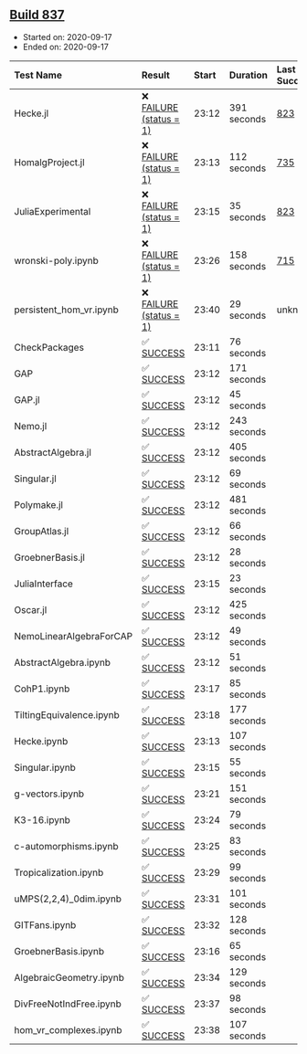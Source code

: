 ## [Build 837](https://oscarci.mathematik.uni-kl.de/job/oscar-stable/837/)

* Started on: 2020-09-17
* Ended on: 2020-09-17

| Test Name    | Result | Start | Duration | Last Success | First Failure |
|:-------------|:-------|:------|:---------|:-------------|:--------------|
| Hecke.jl | ❌ [FAILURE (status = 1)](https://oscarci.mathematik.uni-kl.de/job/oscar-stable/837/artifact/logs/build-837/Hecke.jl.log) | 23:12 | 391 seconds | [823](https://oscarci.mathematik.uni-kl.de/job/oscar-stable/823/) | [824](https://oscarci.mathematik.uni-kl.de/job/oscar-stable/824/) |
| HomalgProject.jl | ❌ [FAILURE (status = 1)](https://oscarci.mathematik.uni-kl.de/job/oscar-stable/837/artifact/logs/build-837/HomalgProject.jl.log) | 23:13 | 112 seconds | [735](https://oscarci.mathematik.uni-kl.de/job/oscar-stable/735/) | [736](https://oscarci.mathematik.uni-kl.de/job/oscar-stable/736/) |
| JuliaExperimental | ❌ [FAILURE (status = 1)](https://oscarci.mathematik.uni-kl.de/job/oscar-stable/837/artifact/logs/build-837/JuliaExperimental.log) | 23:15 | 35 seconds | [823](https://oscarci.mathematik.uni-kl.de/job/oscar-stable/823/) | [824](https://oscarci.mathematik.uni-kl.de/job/oscar-stable/824/) |
| wronski-poly.ipynb | ❌ [FAILURE (status = 1)](https://oscarci.mathematik.uni-kl.de/job/oscar-stable/837/artifact/logs/build-837/wronski-poly.ipynb.log) | 23:26 | 158 seconds | [715](https://oscarci.mathematik.uni-kl.de/job/oscar-stable/715/) | [716](https://oscarci.mathematik.uni-kl.de/job/oscar-stable/716/) |
| persistent_hom_vr.ipynb | ❌ [FAILURE (status = 1)](https://oscarci.mathematik.uni-kl.de/job/oscar-stable/837/artifact/logs/build-837/persistent_hom_vr.ipynb.log) | 23:40 | 29 seconds | unknown | unknown |
| CheckPackages | ✅ [SUCCESS](https://oscarci.mathematik.uni-kl.de/job/oscar-stable/837/artifact/logs/build-837/CheckPackages.log) | 23:11 | 76 seconds |  |  |
| GAP | ✅ [SUCCESS](https://oscarci.mathematik.uni-kl.de/job/oscar-stable/837/artifact/logs/build-837/GAP.log) | 23:12 | 171 seconds |  |  |
| GAP.jl | ✅ [SUCCESS](https://oscarci.mathematik.uni-kl.de/job/oscar-stable/837/artifact/logs/build-837/GAP.jl.log) | 23:12 | 45 seconds |  |  |
| Nemo.jl | ✅ [SUCCESS](https://oscarci.mathematik.uni-kl.de/job/oscar-stable/837/artifact/logs/build-837/Nemo.jl.log) | 23:12 | 243 seconds |  |  |
| AbstractAlgebra.jl | ✅ [SUCCESS](https://oscarci.mathematik.uni-kl.de/job/oscar-stable/837/artifact/logs/build-837/AbstractAlgebra.jl.log) | 23:12 | 405 seconds |  |  |
| Singular.jl | ✅ [SUCCESS](https://oscarci.mathematik.uni-kl.de/job/oscar-stable/837/artifact/logs/build-837/Singular.jl.log) | 23:12 | 69 seconds |  |  |
| Polymake.jl | ✅ [SUCCESS](https://oscarci.mathematik.uni-kl.de/job/oscar-stable/837/artifact/logs/build-837/Polymake.jl.log) | 23:12 | 481 seconds |  |  |
| GroupAtlas.jl | ✅ [SUCCESS](https://oscarci.mathematik.uni-kl.de/job/oscar-stable/837/artifact/logs/build-837/GroupAtlas.jl.log) | 23:12 | 66 seconds |  |  |
| GroebnerBasis.jl | ✅ [SUCCESS](https://oscarci.mathematik.uni-kl.de/job/oscar-stable/837/artifact/logs/build-837/GroebnerBasis.jl.log) | 23:12 | 28 seconds |  |  |
| JuliaInterface | ✅ [SUCCESS](https://oscarci.mathematik.uni-kl.de/job/oscar-stable/837/artifact/logs/build-837/JuliaInterface.log) | 23:15 | 23 seconds |  |  |
| Oscar.jl | ✅ [SUCCESS](https://oscarci.mathematik.uni-kl.de/job/oscar-stable/837/artifact/logs/build-837/Oscar.jl.log) | 23:12 | 425 seconds |  |  |
| NemoLinearAlgebraForCAP | ✅ [SUCCESS](https://oscarci.mathematik.uni-kl.de/job/oscar-stable/837/artifact/logs/build-837/NemoLinearAlgebraForCAP.log) | 23:12 | 49 seconds |  |  |
| AbstractAlgebra.ipynb | ✅ [SUCCESS](https://oscarci.mathematik.uni-kl.de/job/oscar-stable/837/artifact/logs/build-837/AbstractAlgebra.ipynb.log) | 23:12 | 51 seconds |  |  |
| CohP1.ipynb | ✅ [SUCCESS](https://oscarci.mathematik.uni-kl.de/job/oscar-stable/837/artifact/logs/build-837/CohP1.ipynb.log) | 23:17 | 85 seconds |  |  |
| TiltingEquivalence.ipynb | ✅ [SUCCESS](https://oscarci.mathematik.uni-kl.de/job/oscar-stable/837/artifact/logs/build-837/TiltingEquivalence.ipynb.log) | 23:18 | 177 seconds |  |  |
| Hecke.ipynb | ✅ [SUCCESS](https://oscarci.mathematik.uni-kl.de/job/oscar-stable/837/artifact/logs/build-837/Hecke.ipynb.log) | 23:13 | 107 seconds |  |  |
| Singular.ipynb | ✅ [SUCCESS](https://oscarci.mathematik.uni-kl.de/job/oscar-stable/837/artifact/logs/build-837/Singular.ipynb.log) | 23:15 | 55 seconds |  |  |
| g-vectors.ipynb | ✅ [SUCCESS](https://oscarci.mathematik.uni-kl.de/job/oscar-stable/837/artifact/logs/build-837/g-vectors.ipynb.log) | 23:21 | 151 seconds |  |  |
| K3-16.ipynb | ✅ [SUCCESS](https://oscarci.mathematik.uni-kl.de/job/oscar-stable/837/artifact/logs/build-837/K3-16.ipynb.log) | 23:24 | 79 seconds |  |  |
| c-automorphisms.ipynb | ✅ [SUCCESS](https://oscarci.mathematik.uni-kl.de/job/oscar-stable/837/artifact/logs/build-837/c-automorphisms.ipynb.log) | 23:25 | 83 seconds |  |  |
| Tropicalization.ipynb | ✅ [SUCCESS](https://oscarci.mathematik.uni-kl.de/job/oscar-stable/837/artifact/logs/build-837/Tropicalization.ipynb.log) | 23:29 | 99 seconds |  |  |
| uMPS(2,2,4)_0dim.ipynb | ✅ [SUCCESS](https://oscarci.mathematik.uni-kl.de/job/oscar-stable/837/artifact/logs/build-837/uMPS-2-2-4-_0dim.ipynb.log) | 23:31 | 101 seconds |  |  |
| GITFans.ipynb | ✅ [SUCCESS](https://oscarci.mathematik.uni-kl.de/job/oscar-stable/837/artifact/logs/build-837/GITFans.ipynb.log) | 23:32 | 128 seconds |  |  |
| GroebnerBasis.ipynb | ✅ [SUCCESS](https://oscarci.mathematik.uni-kl.de/job/oscar-stable/837/artifact/logs/build-837/GroebnerBasis.ipynb.log) | 23:16 | 65 seconds |  |  |
| AlgebraicGeometry.ipynb | ✅ [SUCCESS](https://oscarci.mathematik.uni-kl.de/job/oscar-stable/837/artifact/logs/build-837/AlgebraicGeometry.ipynb.log) | 23:34 | 129 seconds |  |  |
| DivFreeNotIndFree.ipynb | ✅ [SUCCESS](https://oscarci.mathematik.uni-kl.de/job/oscar-stable/837/artifact/logs/build-837/DivFreeNotIndFree.ipynb.log) | 23:37 | 98 seconds |  |  |
| hom_vr_complexes.ipynb | ✅ [SUCCESS](https://oscarci.mathematik.uni-kl.de/job/oscar-stable/837/artifact/logs/build-837/hom_vr_complexes.ipynb.log) | 23:38 | 107 seconds |  |  |
